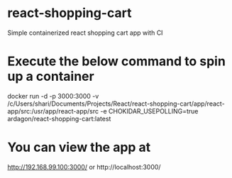 # react-shopping-cart
Simple containerized react shopping cart app with CI

# Execute the below command to spin up a container
docker run -d -p 3000:3000 -v /c/Users/shari/Documents/Projects/React/react-shopping-cart/app/react-app/src:/usr/app/react-app/src -e CHOKIDAR_USEPOLLING=true ardagon/react-shopping-cart:latest

# You can view the app at
http://192.168.99.100:3000/
or
http://localhost:3000/
